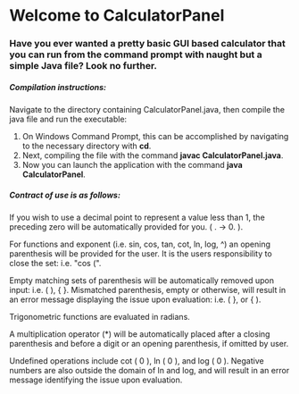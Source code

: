# Welcome to CalculatorPanel

### Have you ever wanted a pretty basic GUI based calculator that you can run from the command prompt with naught but a simple Java file? Look no further.

##### Compilation instructions:

Navigate to the directory containing CalculatorPanel.java, then compile the java file and run the executable:
1. On Windows Command Prompt, this can be accomplished by navigating to the necessary directory with **cd**.
2. Next, compiling the file with the command **javac CalculatorPanel.java**.
3. Now you can launch the application with the command **java CalculatorPanel**.

##### Contract of use is as follows:
If you wish to use a decimal point to represent a value less than 1,
the preceding zero will be automatically provided for you. ( . -> 0. ).

For functions and exponent (i.e. sin, cos, tan, cot, ln, log, ^) an opening parenthesis will be provided
for the user. It is the users responsibility to close the set: i.e. "cos (".

Empty matching sets of parenthesis will be automatically removed upon input: i.e. ( ), { }. Mismatched parenthesis, empty or otherwise, will result in an error message displaying the issue upon evaluation: i.e. ( }, or { ).

Trigonometric functions are evaluated in radians.

A multiplication operator (*) will be automatically placed after a closing parenthesis and before a digit or an opening parenthesis, if omitted by user.

Undefined operations include cot ( 0 ), ln ( 0 ), and log ( 0 ). Negative numbers are also outside the domain of ln and log, and will result in an error message identifying the issue upon evaluation.
